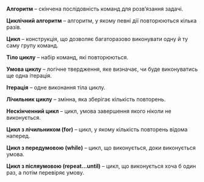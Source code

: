 **Алгоритм** – скінчена послідовність команд для розв’язання задачі.

**Циклічний алгоритм** – алгоритм, у якому певні дії повторюються кілька разів.

**Цикл** – конструкція, що дозволяє багаторазово виконувати одну й ту саму групу команд.

**Тіло циклу** – набір команд, які повторюються.

**Умова циклу** – логічне твердження, яке визначає, чи буде виконуватись ще одна ітерація.

**Ітерація** – одне виконання тіла циклу.

**Лічильник циклу** – змінна, яка зберігає кількість повторень.

**Нескінченний цикл** – цикл, умова завершення якого ніколи не виконується.

**Цикл з лічильником (for)** – цикл, у якому кількість повторень відома наперед.

**Цикл з передумовою (while)** – цикл, що виконується, доки виконується умова.

**Цикл з післяумовою (repeat…until)** – цикл, що виконується хоча б один раз, а потім перевіряє умову.
